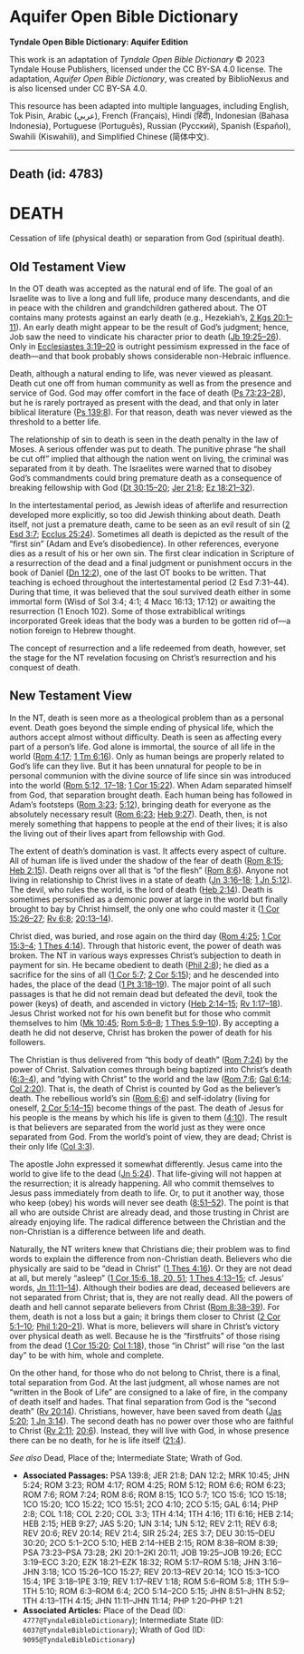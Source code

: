# Aquifer Open Bible Dictionary

**Tyndale Open Bible Dictionary: Aquifer Edition**

This work is an adaptation of *Tyndale Open Bible Dictionary* © 2023 Tyndale House Publishers, licensed under the CC BY\-SA 4\.0 license. The adaptation, *Aquifer Open Bible Dictionary*, was created by BiblioNexus and is also licensed under CC BY\-SA 4\.0\.

This resource has been adapted into multiple languages, including English, Tok Pisin, Arabic (عربي), French (Français), Hindi (हिंदी), Indonesian (Bahasa Indonesia), Portuguese (Português), Russian (Русский), Spanish (Español), Swahili (Kiswahili), and Simplified Chinese (简体中文).



--------------------------------

## Death (id: 4783)

DEATH
=====

Cessation of life (physical death) or separation from God (spiritual death).

Old Testament View
------------------

In the OT death was accepted as the natural end of life. The goal of an Israelite was to live a long and full life, produce many descendants, and die in peace with the children and grandchildren gathered about. The OT contains many protests against an early death (e.g., Hezekiah’s, [2 Kgs 20:1–11](https://ref.ly/2Kgs20:1-2Kgs20:11)). An early death might appear to be the result of God’s judgment; hence, Job saw the need to vindicate his character prior to death ([Jb 19:25–26](https://ref.ly/Job19:25-Job19:26)). Only in [Ecclesiastes 3:19–20](https://ref.ly/Eccl3:19-Eccl3:20) is outright pessimism expressed in the face of death—and that book probably shows considerable non\-Hebraic influence.

Death, although a natural ending to life, was never viewed as pleasant. Death cut one off from human community as well as from the presence and service of God. God may offer comfort in the face of death ([Ps 73:23–28](https://ref.ly/Ps73:23-Ps73:28)), but he is rarely portrayed as present with the dead, and that only in later biblical literature ([Ps 139:8](https://ref.ly/Ps139:8)). For that reason, death was never viewed as the threshold to a better life.

The relationship of sin to death is seen in the death penalty in the law of Moses. A serious offender was put to death. The punitive phrase “he shall be cut off” implied that although the nation went on living, the criminal was separated from it by death. The Israelites were warned that to disobey God’s commandments could bring premature death as a consequence of breaking fellowship with God ([Dt 30:15–20](https://ref.ly/Deut30:15-Deut30:20); [Jer 21:8](https://ref.ly/Jer21:8); [Ez 18:21–32](https://ref.ly/Ezek18:21-Ezek18:32)).

In the intertestamental period, as Jewish ideas of afterlife and resurrection developed more explicitly, so too did Jewish thinking about death. Death itself, not just a premature death, came to be seen as an evil result of sin ([2 Esd 3:7](https://ref.ly/2Esd3:7); [Ecclus 25:24](https://ref.ly/Sir25:24)). Sometimes all death is depicted as the result of the “first sin” (Adam and Eve’s disobedience). In other references, everyone dies as a result of his or her own sin. The first clear indication in Scripture of a resurrection of the dead and a final judgment or punishment occurs in the book of Daniel ([Dn 12:2](https://ref.ly/Dan12:2)), one of the last OT books to be written. That teaching is echoed throughout the intertestamental period (2 Esd 7:31–44\). During that time, it was believed that the soul survived death either in some immortal form (Wisd of Sol 3:4; 4:1; 4 Macc 16:13; 17:12\) or awaiting the resurrection (1 Enoch 102\). Some of those extrabiblical writings incorporated Greek ideas that the body was a burden to be gotten rid of—a notion foreign to Hebrew thought.

The concept of resurrection and a life redeemed from death, however, set the stage for the NT revelation focusing on Christ’s resurrection and his conquest of death.

New Testament View
------------------

In the NT, death is seen more as a theological problem than as a personal event. Death goes beyond the simple ending of physical life, which the authors accept almost without difficulty. Death is seen as affecting every part of a person’s life. God alone is immortal, the source of all life in the world ([Rom 4:17](https://ref.ly/Rom4:17); [1 Tm 6:16](https://ref.ly/1Tim6:16)). Only as human beings are properly related to God’s life can they live. But it has been unnatural for people to be in personal communion with the divine source of life since sin was introduced into the world ([Rom 5:12, 17–18](https://ref.ly/Rom5:12,Rom5:17-Rom5:18); [1 Cor 15:22](https://ref.ly/1Cor15:22)). When Adam separated himself from God, that separation brought death. Each human being has followed in Adam’s footsteps ([Rom 3:23](https://ref.ly/Rom3:23); [5:12](https://ref.ly/Rom5:12)), bringing death for everyone as the absolutely necessary result ([Rom 6:23](https://ref.ly/Rom6:23); [Heb 9:27](https://ref.ly/Heb9:27)). Death, then, is not merely something that happens to people at the end of their lives; it is also the living out of their lives apart from fellowship with God.

The extent of death’s domination is vast. It affects every aspect of culture. All of human life is lived under the shadow of the fear of death ([Rom 8:15](https://ref.ly/Rom8:15); [Heb 2:15](https://ref.ly/Heb2:15)). Death reigns over all that is “of the flesh” ([Rom 8:6](https://ref.ly/Rom8:6)). Anyone not living in relationship to Christ lives in a state of death ([Jn 3:16–18](https://ref.ly/John3:16-John3:18); [1 Jn 5:12](https://ref.ly/1John5:12)). The devil, who rules the world, is the lord of death ([Heb 2:14](https://ref.ly/Heb2:14)). Death is sometimes personified as a demonic power at large in the world but finally brought to bay by Christ himself, the only one who could master it ([1 Cor 15:26–27](https://ref.ly/1Cor15:26-1Cor15:27); [Rv 6:8](https://ref.ly/Rev6:8); [20:13–14](https://ref.ly/Rev20:13-Rev20:14)).

Christ died, was buried, and rose again on the third day ([Rom 4:25](https://ref.ly/Rom4:25); [1 Cor 15:3–4](https://ref.ly/1Cor15:3-1Cor15:4); [1 Thes 4:14](https://ref.ly/1Thess4:14)). Through that historic event, the power of death was broken. The NT in various ways expresses Christ’s subjection to death in payment for sin. He became obedient to death ([Phil 2:8](https://ref.ly/Phil2:8)); he died as a sacrifice for the sins of all ([1 Cor 5:7](https://ref.ly/1Cor5:7); [2 Cor 5:15](https://ref.ly/2Cor5:15)); and he descended into hades, the place of the dead ([1 Pt 3:18–19](https://ref.ly/1Pet3:18-1Pet3:19)). The major point of all such passages is that he did not remain dead but defeated the devil, took the power (keys) of death, and ascended in victory ([Heb 2:14–15](https://ref.ly/Heb2:14-Heb2:15); [Rv 1:17–18](https://ref.ly/Rev1:17-Rev1:18)). Jesus Christ worked not for his own benefit but for those who commit themselves to him ([Mk 10:45](https://ref.ly/Mark10:45); [Rom 5:6–8](https://ref.ly/Rom5:6-Rom5:8); [1 Thes 5:9–10](https://ref.ly/1Thess5:9-1Thess5:10)). By accepting a death he did not deserve, Christ has broken the power of death for his followers.

The Christian is thus delivered from “this body of death” ([Rom 7:24](https://ref.ly/Rom7:24)) by the power of Christ. Salvation comes through being baptized into Christ’s death ([6:3–4](https://ref.ly/Rom6:3-Rom6:4)), and “dying with Christ” to the world and the law ([Rom 7:6](https://ref.ly/Rom7:6); [Gal 6:14](https://ref.ly/Gal6:14); [Col 2:20](https://ref.ly/Col2:20)). That is, the death of Christ is counted by God as the believer’s death. The rebellious world’s sin ([Rom 6:6](https://ref.ly/Rom6:6)) and self\-idolatry (living for oneself, [2 Cor 5:14–15](https://ref.ly/2Cor5:14-2Cor5:15)) become things of the past. The death of Jesus for his people is the means by which his life is given to them ([4:10](https://ref.ly/2Cor4:10)). The result is that believers are separated from the world just as they were once separated from God. From the world’s point of view, they are dead; Christ is their only life ([Col 3:3](https://ref.ly/Col3:3)).

The apostle John expressed it somewhat differently. Jesus came into the world to give life to the dead ([Jn 5:24](https://ref.ly/John5:24)). That life\-giving will not happen at the resurrection; it is already happening. All who commit themselves to Jesus pass immediately from death to life. Or, to put it another way, those who keep (obey) his words will never see death ([8:51–52](https://ref.ly/John8:51-John8:52)). The point is that all who are outside Christ are already dead, and those trusting in Christ are already enjoying life. The radical difference between the Christian and the non\-Christian is a difference between life and death.

Naturally, the NT writers knew that Christians die; their problem was to find words to explain the difference from non\-Christian death. Believers who die physically are said to be “dead in Christ” ([1 Thes 4:16](https://ref.ly/1Thess4:16)). Or they are not dead at all, but merely “asleep” ([1 Cor 15:6, 18, 20, 51](https://ref.ly/1Cor15:6,1Cor15:18,1Cor15:20,1Cor15:51); [1 Thes 4:13–15](https://ref.ly/1Thess4:13-1Thess4:15); cf. Jesus’ words, [Jn 11:11–14](https://ref.ly/John11:11-John11:14)). Although their bodies are dead, deceased believers are not separated from Christ; that is, they are not really dead. All the powers of death and hell cannot separate believers from Christ ([Rom 8:38–39](https://ref.ly/Rom8:38-Rom8:39)). For them, death is not a loss but a gain; it brings them closer to Christ ([2 Cor 5:1–10](https://ref.ly/2Cor5:1-2Cor5:10); [Phil 1:20–21](https://ref.ly/Phil1:20-Phil1:21)). What is more, believers will share in Christ’s victory over physical death as well. Because he is the “firstfruits” of those rising from the dead ([1 Cor 15:20](https://ref.ly/1Cor15:20); [Col 1:18](https://ref.ly/Col1:18)), those “in Christ” will rise “on the last day” to be with him, whole and complete.

On the other hand, for those who do not belong to Christ, there is a final, total separation from God. At the last judgment, all whose names are not “written in the Book of Life” are consigned to a lake of fire, in the company of death itself and hades. That final separation from God is the “second death” ([Rv 20:14](https://ref.ly/Rev20:14)). Christians, however, have been saved from death ([Jas 5:20](https://ref.ly/Jas5:20); [1 Jn 3:14](https://ref.ly/1John3:14)). The second death has no power over those who are faithful to Christ ([Rv 2:11](https://ref.ly/Rev2:11); [20:6](https://ref.ly/Rev20:6)). Instead, they will live with God, in whose presence there can be no death, for he is life itself ([21:4](https://ref.ly/Rev21:4)).

*See also* Dead, Place of the; Intermediate State; Wrath of God.

* **Associated Passages:** PSA 139:8; JER 21:8; DAN 12:2; MRK 10:45; JHN 5:24; ROM 3:23; ROM 4:17; ROM 4:25; ROM 5:12; ROM 6:6; ROM 6:23; ROM 7:6; ROM 7:24; ROM 8:6; ROM 8:15; 1CO 5:7; 1CO 15:6; 1CO 15:18; 1CO 15:20; 1CO 15:22; 1CO 15:51; 2CO 4:10; 2CO 5:15; GAL 6:14; PHP 2:8; COL 1:18; COL 2:20; COL 3:3; 1TH 4:14; 1TH 4:16; 1TI 6:16; HEB 2:14; HEB 2:15; HEB 9:27; JAS 5:20; 1JN 3:14; 1JN 5:12; REV 2:11; REV 6:8; REV 20:6; REV 20:14; REV 21:4; SIR 25:24; 2ES 3:7; DEU 30:15–DEU 30:20; 2CO 5:1–2CO 5:10; HEB 2:14–HEB 2:15; ROM 8:38–ROM 8:39; PSA 73:23–PSA 73:28; 2KI 20:1–2KI 20:11; JOB 19:25–JOB 19:26; ECC 3:19–ECC 3:20; EZK 18:21–EZK 18:32; ROM 5:17–ROM 5:18; JHN 3:16–JHN 3:18; 1CO 15:26–1CO 15:27; REV 20:13–REV 20:14; 1CO 15:3–1CO 15:4; 1PE 3:18–1PE 3:19; REV 1:17–REV 1:18; ROM 5:6–ROM 5:8; 1TH 5:9–1TH 5:10; ROM 6:3–ROM 6:4; 2CO 5:14–2CO 5:15; JHN 8:51–JHN 8:52; 1TH 4:13–1TH 4:15; JHN 11:11–JHN 11:14; PHP 1:20–PHP 1:21
* **Associated Articles:** Place of the Dead (ID: `4777@TyndaleBibleDictionary`); Intermediate State (ID: `6037@TyndaleBibleDictionary`); Wrath of God (ID: `9095@TyndaleBibleDictionary`)

